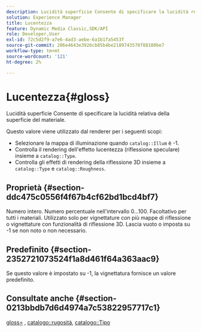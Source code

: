 ```yaml
---
description: Lucidità superficie Consente di specificare la lucidità relativa della superficie del materiale.
solution: Experience Manager
title: Lucentezza
feature: Dynamic Media Classic,SDK/API
role: Developer,User
exl-id: 72c5d2f9-a7e6-4ad3-aebe-6a1b1fa5453f
source-git-commit: 206e4643e3926cb85b4be2189743578f88180be7
workflow-type: tm+mt
source-wordcount: '121'
ht-degree: 2%

---
```


# Lucentezza{#gloss}

Lucidità superficie Consente di specificare la lucidità relativa della superficie del materiale.

Questo valore viene utilizzato dal renderer per i seguenti scopi:

* Selezionare la mappa di illuminazione quando `catalog::Illum` è -1.
* Controlla il rendering dell&#39;effetto lucentezza (riflessione speculare) insieme a `catalog::Type`.
* Controlla gli effetti di rendering della riflessione 3D insieme a `catalog::Type` e `catalog::Roughness`.

## Proprietà {#section-ddc475c0556f4f67b4cf62bd1bcd4bf7}

Numero intero. Numero percentuale nell&#39;intervallo 0...100. Facoltativo per tutti i materiali. Utilizzato solo per vignettature con più mappe di riflessione o vignettature con funzionalità di riflessione 3D. Lascia vuoto o imposta su -1 se non noto o non necessario.

## Predefinito {#section-2352721073524f1a8d461f64a363aac9}

Se questo valore è impostato su -1, la vignettatura fornisce un valore predefinito.

## Consultate anche {#section-0213bbdb7d6d4974a7c53822957717c1}

[gloss=](../../../../../ir-api/http-protocol/image-rendering-api-ref/c-ir-http-protocol-ref/c-ir-http-protocol-command-reference/r-ir-http-gloss.md#reference-325aef2ee51e4e1584a06047427340ca) , [catalogo::rugosità](../../../../../ir-api/material-cat/image-rendering-api-ref/c-ir-material-catalog/c-ir-material-data-reference/r-ir-roughness.md#reference-79f748ac642745e3b81795a99f61fa99), [catalogo::Tipo](../../../../../ir-api/material-cat/image-rendering-api-ref/c-ir-material-catalog/c-ir-material-data-reference/r-ir-cat-type.md#reference-9bea147dda9f4e74bc0ec79dcc0d9161)
